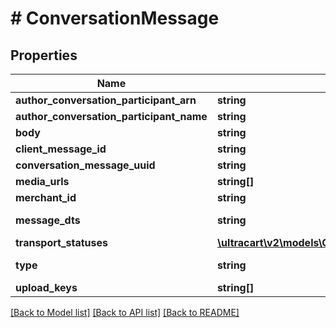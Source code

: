 # # ConversationMessage

## Properties

Name | Type | Description | Notes
------------ | ------------- | ------------- | -------------
**author_conversation_participant_arn** | **string** |  | [optional]
**author_conversation_participant_name** | **string** |  | [optional]
**body** | **string** |  | [optional]
**client_message_id** | **string** |  | [optional]
**conversation_message_uuid** | **string** |  | [optional]
**media_urls** | **string[]** |  | [optional]
**merchant_id** | **string** |  | [optional]
**message_dts** | **string** | Message date/time | [optional]
**transport_statuses** | [**\ultracart\v2\models\ConversationMessageTransportStatus[]**](ConversationMessageTransportStatus.md) |  | [optional]
**type** | **string** | Message type | [optional]
**upload_keys** | **string[]** |  | [optional]

[[Back to Model list]](../../README.md#models) [[Back to API list]](../../README.md#endpoints) [[Back to README]](../../README.md)
